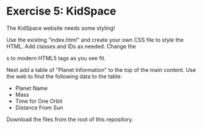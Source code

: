 # Exercise 5: KidSpace

The KidSpace website needs some styling!

Use the existing "index.html" and create your own CSS file to style the HTML. Add classes and IDs as needed.
Change the <div>s to modern HTML5 tags as you see fit.

Next add a table of "Planet Information" to the top of the main content. Use the web to find the following data to the table:

*  Planet Name
*  Mass
*  Time for One Orbit
*  Distance From Sun

Download the files from the root of this repository.